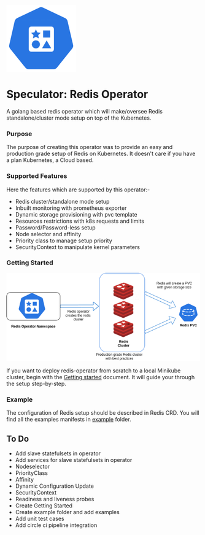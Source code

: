 <p align="left">
  <img src="./static/redis-operator-logo.png">
</p>

# Speculator: Redis Operator

A golang based redis operator which will make/oversee Redis standalone/cluster mode setup on top of the Kubernetes.

### Purpose

The purpose of creating this operator was to provide an easy and production grade setup of Redis on Kubernetes. It doesn't care if you have a plan Kubernetes, a Cloud based.

### Supported Features

Here the features which are supported by this operator:-

- Redis cluster/standalone mode setup
- Inbuilt monitoring with prometheus exporter
- Dynamic storage provisioning with pvc template
- Resources restrictions with k8s requests and limits
- Password/Password-less setup
- Node selector and affinity
- Priority class to manage setup priority
- SecurityContext to manipulate kernel parameters

### Getting Started

<p align="center">
  <img src="./static/redis-operator.png">
</p>

If you want to deploy redis-operator from scratch to a local Minikube cluster, begin with the [Getting started](./GETTING_STARTED.md) document. It will guide your through the setup step-by-step.

### Example

The configuration of Redis setup should be described in Redis CRD. You will find all the examples manifests in [example](./example) folder.

## To Do
- Add slave statefulsets in operator
- Add services for slave statefulsets in operator
- Nodeselector
- PriorityClass
- Affinity
- Dynamic Configuration Update
- SecurityContext
- Readiness and liveness probes
- Create Getting Started
- Create example folder and add examples
- Add unit test cases
- Add circle ci pipeline integration
